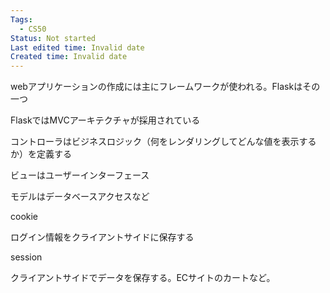 ```yaml
---
Tags:
  - CS50
Status: Not started
Last edited time: Invalid date
Created time: Invalid date
---
```

webアプリケーションの作成には主にフレームワークが使われる。Flaskはその一つ

FlaskではMVCアーキテクチャが採用されている

コントローラはビジネスロジック（何をレンダリングしてどんな値を表示するか）を定義する

ビューはユーザーインターフェース

モデルはデータベースアクセスなど

  

cookie

ログイン情報をクライアントサイドに保存する

session

クライアントサイドでデータを保存する。ECサイトのカートなど。